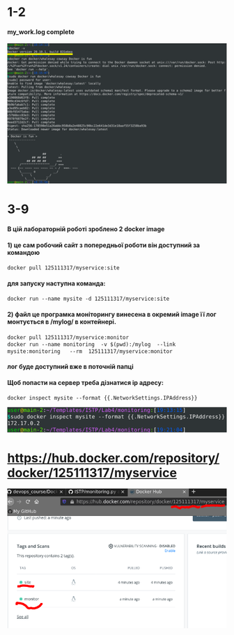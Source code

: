 # 1-2
#### my_work.log complete
![first success](./images/lab4res1.png)
# 3-9
#### В цій лабораторній роботі зроблено 2 docker image  
#### 1) це сам робочий сайт з попередньої роботи він доступний за командою
```
docker pull 125111317/myservice:site
```
#### для запуску наступна команда:
```
docker run --name mysite -d 125111317/myservice:site
```
#### 2) файл це програмка моніторингу винесена в окремий image її лог монтується в /mylog/ в контейнері.
```
docker pull 125111317/myservice:monitor
docker run --name monitoring  -v $(pwd):/mylog  --link mysite:monitoring   --rm  125111317/myservice:monitor
```
#### лог буде доступний вже в поточній папці
#### Щоб попасти на сервер треба дізнатися ip адресу:
```
docker inspect mysite --format {{.NetworkSettings.IPAddress}}
```
![get ip](./images/lab4res4.png)

# https://hub.docker.com/repository/docker/125111317/myservice
![on Dockerhub](./images/lab4res3.png)
